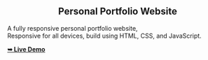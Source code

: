  <h2 align="center">Personal Portfolio Website</h2>

  A fully responsive personal portfolio website, <br />Responsive for all devices, build using HTML, CSS, and JavaScript.

  <a href="https://sagarrijalportfolio.vercel.app)"><strong>➥ Live Demo</strong></a>

</div>

<br />

